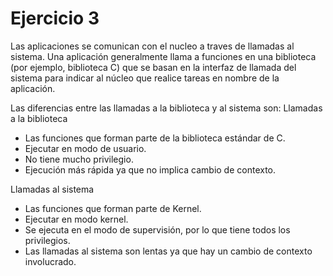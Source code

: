 # Ejercicio 3
Las aplicaciones se comunican con el nucleo a traves de llamadas al sistema.
Una aplicación generalmente llama a funciones en una biblioteca (por ejemplo, biblioteca C) que se basan en
la interfaz de llamada del sistema para indicar al núcleo que realice tareas en nombre de la aplicación.

Las diferencias entre las llamadas a la biblioteca y al sistema son:
Llamadas a la biblioteca
- Las funciones que forman parte de la biblioteca estándar de C.
- Ejecutar en modo de usuario.
- No tiene mucho privilegio.
- Ejecución más rápida ya que no implica cambio de contexto.

Llamadas al sistema
- Las funciones que forman parte de Kernel.
- Ejecutar en modo kernel.
- Se ejecuta en el modo de supervisión, por lo que tiene todos los privilegios.
- Las llamadas al sistema son lentas ya que hay un cambio de contexto involucrado.